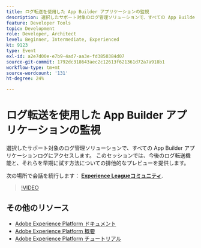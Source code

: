 ```yaml
---
title: ログ転送を使用した App Builder アプリケーションの監視
description: 選択したサポート対象のログ管理ソリューションで、すべての App Builder アプリケーションログにアクセスします。 このセッションでは、今後のログ転送機能と、それらを早期に試す方法についての排他的なプレビューを提供します。
feature: Developer Tools
topic: Development
role: Developer, Architect
level: Beginner, Intermediate, Experienced
kt: 9123
type: Event
exl-id: a2e7d00e-e7b9-4ad7-aa3e-fd3850384d07
source-git-commit: 1792dc318643aec2c12613f621361d72a7a918b1
workflow-type: tm+mt
source-wordcount: '131'
ht-degree: 24%

---
```


# ログ転送を使用した App Builder アプリケーションの監視

選択したサポート対象のログ管理ソリューションで、すべての App Builder アプリケーションログにアクセスします。 このセッションでは、今後のログ転送機能と、それらを早期に試す方法についての排他的なプレビューを提供します。

次の場所で会話を続行します： **[Experience Leagueコミュニティ](https://adobe.ly/3zXM3rp)**.

>[!VIDEO](https://video.tv.adobe.com/v/337568/?quality=12&learn=on&hidetitle=true)

## その他のリソース

- [Adobe Experience Platform ドキュメント](https://experienceleague.adobe.com/docs/experience-platform.html?lang=ja)
- [Adobe Experience Platform 概要](https://experienceleague.adobe.com/docs/experience-platform/landing/home.html?lang=ja)
- [Adobe Experience Platform チュートリアル](https://experienceleague.adobe.com/docs/platform-learn/tutorials/overview.html?lang=ja)
